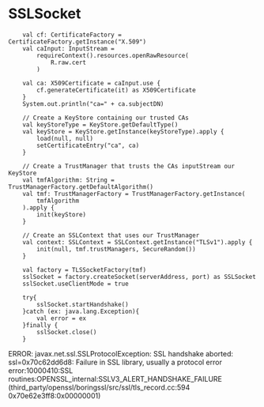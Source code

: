 # SSLSocket

        val cf: CertificateFactory = CertificateFactory.getInstance("X.509")
        val caInput: InputStream =
            requireContext().resources.openRawResource(
                R.raw.cert
            )
            
        val ca: X509Certificate = caInput.use {
            cf.generateCertificate(it) as X509Certificate
        }
        System.out.println("ca=" + ca.subjectDN)

        // Create a KeyStore containing our trusted CAs
        val keyStoreType = KeyStore.getDefaultType()
        val keyStore = KeyStore.getInstance(keyStoreType).apply {
            load(null, null)
            setCertificateEntry("ca", ca)
        }

        // Create a TrustManager that trusts the CAs inputStream our KeyStore
        val tmfAlgorithm: String = TrustManagerFactory.getDefaultAlgorithm()
        val tmf: TrustManagerFactory = TrustManagerFactory.getInstance(
            tmfAlgorithm
        ).apply {
            init(keyStore)
        }

        // Create an SSLContext that uses our TrustManager
        val context: SSLContext = SSLContext.getInstance("TLSv1").apply {
            init(null, tmf.trustManagers, SecureRandom())
        }

        val factory = TLSSocketFactory(tmf)
        sslSocket = factory.createSocket(serverAddress, port) as SSLSocket
        sslSocket.useClientMode = true

        try{
            sslSocket.startHandshake()
        }catch (ex: java.lang.Exception){
            val error = ex
        }finally {
            sslSocket.close()
        }
        
        
 ERROR:
 javax.net.ssl.SSLProtocolException: SSL handshake aborted: ssl=0x70c62dd6d8: Failure in SSL library, usually a protocol error
error:10000410:SSL routines:OPENSSL_internal:SSLV3_ALERT_HANDSHAKE_FAILURE (third_party/openssl/boringssl/src/ssl/tls_record.cc:594 0x70e62e3ff8:0x00000001)
